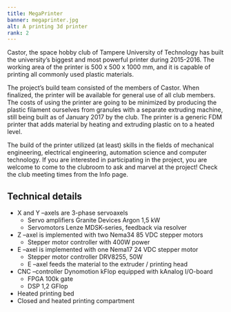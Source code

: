 ```yaml
---
title: MegaPrinter
banner: megaprinter.jpg
alt: A printing 3d printer
rank: 2
---
```

Castor, the space hobby club of Tampere University of Technology has built the university’s biggest and most powerful printer during 2015-2016. The working area of the printer is 500 x 500 x 1000 mm, and it is capable of printing all commonly used plastic materials.

The project’s build team consisted of the members of Castor. When finalized, the printer will be available for general use of all club members. The costs of using the printer are going to be minimized by producing the plastic filament ourselves from granules with a separate extruding machine, still being built as of January 2017 by the club. The printer is a generic FDM printer that adds material by heating and extruding plastic on to a heated level.

The build of the printer utilized (at least) skills in the fields of mechanical engineering, electrical engineering, automation science and computer technology. If you are interested in participating in the project, you are welcome to come to the clubroom to ask and marvel at the project! Check the club meeting times from the Info page.

## Technical details

* X and Y –axels are 3-phase servoaxels
  * Servo amplifiers Granite Devices Argon 1,5 kW
  * Servomotors Lenze MDSK-series, feedback via resolver
* Z –axel is implemented with two Nema34 85 VDC stepper motors
  * Stepper motor controller with 400W power
* E –axel is implemented with one Nema17 24 VDC stepper motor
  * Stepper motor controller DRV8255, 50W
  * E –axel feeds the material to the extruder / printing head
* CNC –controller Dynomotion kFlop equipped with kAnalog I/O-board
  * FPGA 100k gate
  * DSP 1,2 GFlop
* Heated printing bed
* Closed and heated printing compartment
